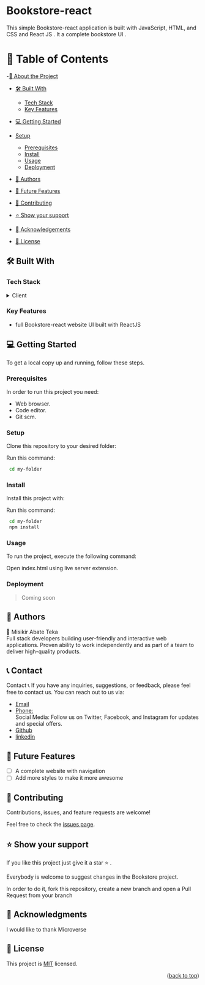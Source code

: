 # Bookstore-react

This simple Bookstore-react application is built with JavaScript, HTML, and CSS and React JS . It a complete bookstore UI .

# 📗 Table of Contents

-[📖 About the Project](#about-project)

- [🛠 Built With](#built-with)
  - [Tech Stack](#tech-stack)
  - [Key Features](#key-features)
- [💻 Getting Started](#getting-started)
- [Setup](#setup)
  - [Prerequisites](#prerequisites)
  - [Install](#install)
  - [Usage](#usage)
  - [Deployment](#deployment)
- [👥 Authors](#authors)

- [🔭 Future Features](#future-features)

- [🤝 Contributing](#contributing)

- [⭐️ Show your support](#support)

- [🙏 Acknowledgements](#acknowledgements)

- [📝 License](#license)

## 🛠 Built With <a name="built-with"></a>


### Tech Stack <a name="tech-stack"></a>

<details>
    <summary>Client</summary>
        <ul>
            <li><a  href="https://developer.mozilla.org/en-US/docs/Web/HTML">HTML</a></li>
          <li><a  href="https://developer.mozilla.org/en-US/docs/Web/CSS">CSS</a></li>
        </ul>
        <ul>
            <li><a  href="https://developer.mozilla.org/en-US/docs/Web/">ReactJS</a></li>
          <li><a  href="https://developer.mozilla.org/en-US/docs/Web/">Javascript</a></li>
        </ul>
  
          
</details>

### Key Features <a name="key-features"></a>

- full Bookstore-react website UI built with ReactJS

## 💻 Getting Started <a name="getting-started"></a>

To get a local copy up and running, follow these steps.

### Prerequisites

In order to run this project you need:

- Web browser.
- Code editor.
- Git scm.

### Setup

Clone this repository to your desired folder:

Run this command:

```sh
 cd my-folder

```

### Install

Install this project with:

Run this command:

```sh
 cd my-folder
 npm install
```

### Usage

To run the project, execute the following command:

Open index.html using live server extension.

### Deployment

> Coming soon

## 👥 Authors <a name="getting-started"></a>

👤 Misikir Abate Teka <br>
Full stack developers building user-friendly and interactive web applications. Proven ability to work independently and as part of a team to deliver high-quality products.

<h2 id="contact">📞 Contact</h2>
Contact 📞
If you have any inquiries, suggestions, or feedback, please feel free to contact us. You can reach out to us via:

- [Email](misikirteka@gmail.com) <br>
- [Phone:](+251924849485) <br>
  Social Media: Follow us on Twitter, Facebook, and Instagram for updates and special offers.
- [Github](https://github.com/misikir21)
- [linkedin](https://www.linkedin.com/in/misikir-teka/)

## 🔭 Future Features <a name="future-features"></a>

- [ ] A complete website with navigation
- [ ] Add more styles to make it more awesome

## 🤝 Contributing <a name="contributing"></a>

Contributions, issues, and feature requests are welcome!

Feel free to check the [issues page](https://github.com/misikir21/bookstore/issues).

## ⭐️ Show your support <a name="support"></a>

If you like this project just give it a star ⭐️ .

Everybody is welcome to suggest changes in the Bookstore project.

In order to do it, fork this repository, create a new branch and open a Pull Request from your branch

## 🙏 Acknowledgments <a name="acknowledgements"></a>

I would like to thank Microverse

## 📝 License <a name="LICENSE"></a>

This project is [MIT](./LICENSE) licensed.

<p align="right">(<a href="#readme-top">back to top</a>)</p>
